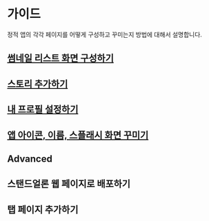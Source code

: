 가이드
====

정적 앱의 각각 페이지를 어떻게 구성하고 꾸미는지 방법에 대해서 설명합니다.

## [썸네일 리스트 화면 구성하기](thumbnail)
## [스토리 추가하기](story)
## [내 프로필 설정하기](profile)
## [앱 아이콘, 이름, 스플래시 화면 꾸미기](app)

Advanced
----
## 스탠드얼론 웹 페이지로 배포하기
## 탭 페이지 추가하기